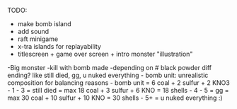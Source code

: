 TODO:
   - make bomb island
   - add sound
   - raft minigame
   - x-tra islands for replayability
   - titlescreen + game over screen + intro monster "illustration"

  -Big monster
    -kill with bomb made
      -depending on # black powder diff ending? like still died, gg, u nuked everything
      - bomb unit: unrealistic composition for balancing reasons
        - bomb unit = 6 coal + 2 sulfur + 2 KNO3 
      - 1 - 3 = still died = max 18 coal + 3 sulfur + 6 KNO = 18 shells
      - 4 - 5 = gg = max 30 coal + 10 sulfur + 10 KNO = 30 shells
      - 5+    = u nuked everything :)
